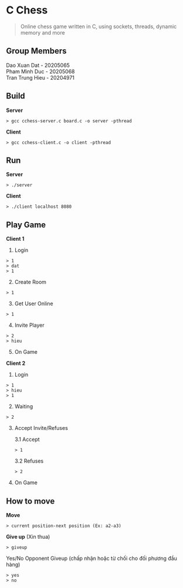 # C Chess
> Online chess game written in C, using sockets, threads, dynamic memory and more

## Group Members
Dao Xuan Dat - 20205065 <br>
Pham Minh Duc - 20205068 <br>
Tran Trung Hieu - 20204971 <br>

## Build
**Server**
```
> gcc cchess-server.c board.c -o server -pthread
```
**Client**
```
> gcc cchess-client.c -o client -pthread
```

## Run
**Server**
```
> ./server
```
**Client**
```
> ./client localhost 8080
```

## Play Game
**Client 1**
1. Login
```
> 1
> dat
> 1
```
2. Create Room
```
> 1
```
3. Get User Online
```
> 1
```
4. Invite Player
```
> 2
> hieu
```
5. On Game

**Client 2**
1. Login
```
> 1
> hieu
> 1
```
2. Waiting
```
> 2
```
3. Accept Invite/Refuses

   3.1 Accept
   ```
   > 1
   ```
   3.2 Refuses
   ```
   > 2
   ```
5. On Game

## How to move
**Move**
```
> current position-next position (Ex: a2-a3)
```
**Give up** (Xin thua)
```
> giveup
```
Yes/No Opponent Giveup (chấp nhận hoặc từ chối cho đối phương đầu hàng)
```
> yes
> no
```
